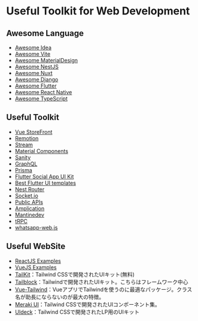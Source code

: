 # Useful Toolkit for Web Development

## Awesome Language

* [Awesome Idea](https://github.com/sindresorhus/awesome)
* [Awesome Vite](https://github.com/vitejs/awesome-vite)
* [Awesome MaterialDesign](https://github.com/lightSky/Awesome-MaterialDesign)
* [Awesome NestJS](https://github.com/nestjs/awesome-nestjs)
* [Awesome Nuxt](https://github.com/Developerayo/awesome-nuxtjs)
* [Awesome Django](https://github.com/shahraizali/awesome-django)
* [Awesome Flutter](https://github.com/Solido/awesome-flutter)
* [Awesome React Native](https://github.com/jondot/awesome-react-native)
* [Awesome TypeScript](https://github.com/dzharii/awesome-typescript)


## Useful Toolkit

* [Vue StoreFront](https://github.com/vuestorefront/vue-storefront)
* [Remotion](https://github.com/remotion-dev/remotion)
* [Stream](https://github.com/GetStream/)
* [Material Components](https://github.com/material-components)
* [Sanity](https://github.com/sanity-io/sanity)
* [GraphQL](https://github.com/graphql)
* [Prisma](https://github.com/prisma/prisma)
* [Flutter Social App UI Kit](https://github.com/JideGuru/FlutterSocialAppUIKit)
* [Best Flutter UI templates](https://github.com/mitesh77/Best-Flutter-UI-Templates)
* [Nest Router](https://github.com/nestjsx/nest-router)
* [Socket.io](https://github.com/socketio/socket.io)
* [Public APIs](https://github.com/public-apis/public-apis)
* [Amplication](https://github.com/amplication/amplication)
* [Mantinedev](https://github.com/mantinedev/mantine)
* [tRPC](https://github.com/trpc/trpc)
* [whatsapp-web.js](https://github.com/pedroslopez/whatsapp-web.js)

## Useful WebSite

* [ReactJS Examples](https://reactjsexample.com/)
* [VueJS Examples](https://vuejsexamples.com/)
* [TailKit](https://github.com/Charlie85270/tail-kit)：Tailwind CSSで開発されたUIキット(無料)
* [Tailblock](https://tailblocks.cc/)：Tailwindで開発されたUIキット。こちらはフレームワーク中心
* [Vue-Tailwind](https://www.vue-tailwind.com/)：VueアプリでTailwindを使うのに最適なパッケージ。クラス名が助長にならないのが最大の特徴。
* [Meraki UI](https://merakiui.com/)：Tailwind CSSで開発されたUIコンポーネント集。
* [UIdeck](https://uideck.com/)：Tailwind CSSで開発されたLP用のUIキット